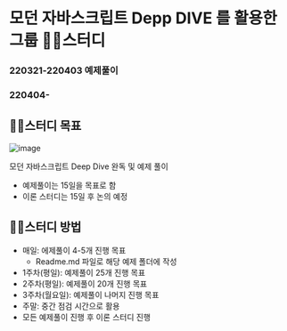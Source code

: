 # 모던 자바스크립트 Depp DIVE 를 활용한 그룹 🐻‍❄️스터디

### 220321-220403 예제풀이

### 220404-

## 🐻‍❄️스터디 목표

![image](https://user-images.githubusercontent.com/92914205/159213992-24e2816f-18ae-4ea2-a377-2a96e94ae053.png)

모던 자바스크립트 Deep Dive 완독 및 예제 풀이

- 예제풀이는 15일을 목표로 함
- 이론 스터디는 15일 후 논의 예정

## 🐻‍❄️스터디 방법

- 매일: 에제풀이 4-5개 진행 목표
  - Readme.md 파일로 해당 예제 폴더에 작성
- 1주차(평일): 예제풀이 25개 진행 목표
- 2주차(평일): 예제풀이 20개 진행 목표
- 3주차(월요일): 예제풀이 나머지 진행 목표
- 주말: 중간 점검 시간으로 활용
- 모든 예제풀이 진행 후 이론 스터디 진행
<!-- - 내용이 많고 난이도가 뒷부분(2주 차 + α)은 진행하며 3주 차 남은 기간에 마무리 하기 -->
